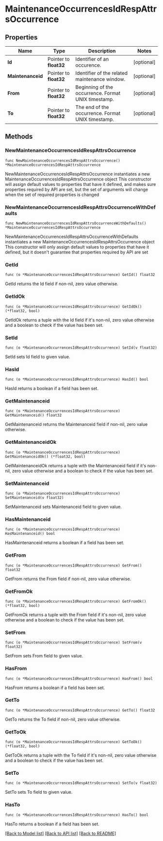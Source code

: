 # MaintenanceOccurrencesIdRespAttrsOccurrence

## Properties

Name | Type | Description | Notes
------------ | ------------- | ------------- | -------------
**Id** | Pointer to **float32** | Identifier of an occurence. | [optional] 
**Maintenanceid** | Pointer to **float32** | Identifier of the related maintenance window. | [optional] 
**From** | Pointer to **float32** | Beginning of the occurrence. Format UNIX timestamp. | [optional] 
**To** | Pointer to **float32** | The end of the occurrence. Format UNIX timestamp. | [optional] 

## Methods

### NewMaintenanceOccurrencesIdRespAttrsOccurrence

`func NewMaintenanceOccurrencesIdRespAttrsOccurrence() *MaintenanceOccurrencesIdRespAttrsOccurrence`

NewMaintenanceOccurrencesIdRespAttrsOccurrence instantiates a new MaintenanceOccurrencesIdRespAttrsOccurrence object
This constructor will assign default values to properties that have it defined,
and makes sure properties required by API are set, but the set of arguments
will change when the set of required properties is changed

### NewMaintenanceOccurrencesIdRespAttrsOccurrenceWithDefaults

`func NewMaintenanceOccurrencesIdRespAttrsOccurrenceWithDefaults() *MaintenanceOccurrencesIdRespAttrsOccurrence`

NewMaintenanceOccurrencesIdRespAttrsOccurrenceWithDefaults instantiates a new MaintenanceOccurrencesIdRespAttrsOccurrence object
This constructor will only assign default values to properties that have it defined,
but it doesn't guarantee that properties required by API are set

### GetId

`func (o *MaintenanceOccurrencesIdRespAttrsOccurrence) GetId() float32`

GetId returns the Id field if non-nil, zero value otherwise.

### GetIdOk

`func (o *MaintenanceOccurrencesIdRespAttrsOccurrence) GetIdOk() (*float32, bool)`

GetIdOk returns a tuple with the Id field if it's non-nil, zero value otherwise
and a boolean to check if the value has been set.

### SetId

`func (o *MaintenanceOccurrencesIdRespAttrsOccurrence) SetId(v float32)`

SetId sets Id field to given value.

### HasId

`func (o *MaintenanceOccurrencesIdRespAttrsOccurrence) HasId() bool`

HasId returns a boolean if a field has been set.

### GetMaintenanceid

`func (o *MaintenanceOccurrencesIdRespAttrsOccurrence) GetMaintenanceid() float32`

GetMaintenanceid returns the Maintenanceid field if non-nil, zero value otherwise.

### GetMaintenanceidOk

`func (o *MaintenanceOccurrencesIdRespAttrsOccurrence) GetMaintenanceidOk() (*float32, bool)`

GetMaintenanceidOk returns a tuple with the Maintenanceid field if it's non-nil, zero value otherwise
and a boolean to check if the value has been set.

### SetMaintenanceid

`func (o *MaintenanceOccurrencesIdRespAttrsOccurrence) SetMaintenanceid(v float32)`

SetMaintenanceid sets Maintenanceid field to given value.

### HasMaintenanceid

`func (o *MaintenanceOccurrencesIdRespAttrsOccurrence) HasMaintenanceid() bool`

HasMaintenanceid returns a boolean if a field has been set.

### GetFrom

`func (o *MaintenanceOccurrencesIdRespAttrsOccurrence) GetFrom() float32`

GetFrom returns the From field if non-nil, zero value otherwise.

### GetFromOk

`func (o *MaintenanceOccurrencesIdRespAttrsOccurrence) GetFromOk() (*float32, bool)`

GetFromOk returns a tuple with the From field if it's non-nil, zero value otherwise
and a boolean to check if the value has been set.

### SetFrom

`func (o *MaintenanceOccurrencesIdRespAttrsOccurrence) SetFrom(v float32)`

SetFrom sets From field to given value.

### HasFrom

`func (o *MaintenanceOccurrencesIdRespAttrsOccurrence) HasFrom() bool`

HasFrom returns a boolean if a field has been set.

### GetTo

`func (o *MaintenanceOccurrencesIdRespAttrsOccurrence) GetTo() float32`

GetTo returns the To field if non-nil, zero value otherwise.

### GetToOk

`func (o *MaintenanceOccurrencesIdRespAttrsOccurrence) GetToOk() (*float32, bool)`

GetToOk returns a tuple with the To field if it's non-nil, zero value otherwise
and a boolean to check if the value has been set.

### SetTo

`func (o *MaintenanceOccurrencesIdRespAttrsOccurrence) SetTo(v float32)`

SetTo sets To field to given value.

### HasTo

`func (o *MaintenanceOccurrencesIdRespAttrsOccurrence) HasTo() bool`

HasTo returns a boolean if a field has been set.


[[Back to Model list]](../README.md#documentation-for-models) [[Back to API list]](../README.md#documentation-for-api-endpoints) [[Back to README]](../README.md)


